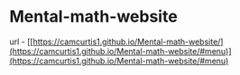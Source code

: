 # Mental-math-website
url - [[https://camcurtis1.github.io/Mental-math-website/](https://camcurtis1.github.io/Mental-math-website/#menu)](https://camcurtis1.github.io/Mental-math-website/#menu)
